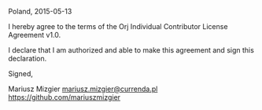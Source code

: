 Poland, 2015-05-13

I hereby agree to the terms of the Orj Individual Contributor License
Agreement v1.0.

I declare that I am authorized and able to make this agreement and sign this
declaration.

Signed,

Mariusz Mizgier mariusz.mizgier@currenda.pl https://github.com/mariuszmizgier

